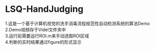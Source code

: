 # LSQ-HandJudging

1.这是一个基于计算机视觉的洗手消毒流程规范性自动检测系统的算法Demo  
2.Demo视频存于Videl文件夹中  
3.运行前需要运行ROI.m来手动选取ROI区域  
4.判断的实时结果通过figure的形式显示  

